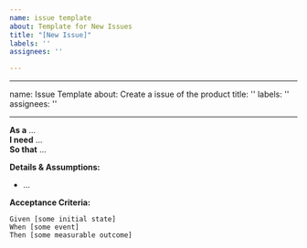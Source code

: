 ```yaml
---
name: issue template
about: Template for New Issues
title: "[New Issue]"
labels: ''
assignees: ''

---
```


---
name: Issue Template
about: Create a issue of the product
title: ''
labels: ''
assignees: ''

---

**As a** ...  
**I need** ...  
**So that** ...  

**Details & Assumptions:**

* ...

**Acceptance Criteria:**

```gherkin
Given [some initial state]
When [some event]
Then [some measurable outcome]
```

